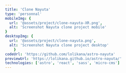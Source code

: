 ```yaml
---
title: 'Clone Nayuta'
type: 'personnal'
mobileImg: {
  url: '@assets/project/clone-nayuta-XR.png',
  alt: 'Screenshot Nayuta clone project mobile'
}
desktopImg: {
  url: '@assets/project/clone-nayuta.png',
  alt: 'Screenshot Nayuta clone project desktop'
	}
codeUrl: 'https://github.com/lolikana/astro-nayuta'
previewUrl: 'https://lolikana.github.io/astro-nayuta/'
technologies: ['astro', 'react', 'sass', 'micro-cms']
---
```


